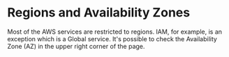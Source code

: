 # Regions and Availability Zones

Most of the AWS services are restricted to regions. IAM, for example, is an exception which is a Global service. It's possible to check the Availability Zone (AZ) in the upper right corner of the page.